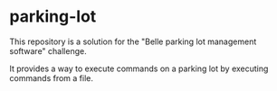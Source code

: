 <h1>parking-lot</h1> 
<p>This repository is a solution for the "Belle parking lot management software" challenge.</p>
<p>It provides a way to execute commands on a parking lot by executing commands from a file.</p> 
